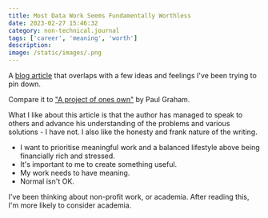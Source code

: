 ```yaml
---
title: Most Data Work Seems Fundamentally Worthless
date: 2023-02-27 15:46:32
category: non-technical.journal
tags: ['career', 'meaning', 'worth']
description:
image: /static/images/.png
---
```


A [blog article](https://ludic.mataroa.blog/blog/most-data-work-seems-fundamentally-worthless/) that
overlaps with a few ideas and feelings I've been trying to pin down.

Compare it to ["A project of ones own"](http://paulgraham.com/own.html) by Paul Graham.

What I like about this article is that the author has managed to speak to others and advance his
understanding of the problems and various solutions - I have not. I also like the honesty and frank
nature of the writing.

- I want to prioritise meaningful work and a balanced lifestyle above being financially rich and
  stressed.
- It's important to me to create something useful.
- My work needs to have meaning.
- Normal isn't OK.

I've been thinking about non-profit work, or academia. After reading this, I'm more likely to
consider academia.
